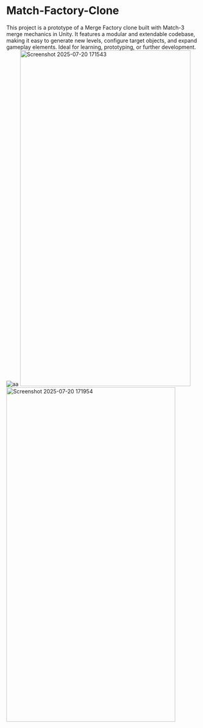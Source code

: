 # Match-Factory-Clone
This project is a prototype of a Merge Factory clone built with Match-3 merge mechanics in Unity. It features a modular and extendable codebase, making it easy to generate new levels, configure target objects, and expand gameplay elements. Ideal for learning, prototyping, or further development.
![aa](https://github.com/user-attachments/assets/ffcbb938-93c1-42f7-9483-5c4133dd6d89)
<img width="447" height="880" alt="Screenshot 2025-07-20 171543" src="https://github.com/user-attachments/assets/71f8aa9d-fd76-4bb5-af7c-13f9dd6109f5" />
<img width="443" height="876" alt="Screenshot 2025-07-20 171954" src="https://github.com/user-attachments/assets/9db829e5-c3cd-4010-90ae-9a996066f2bf" />
